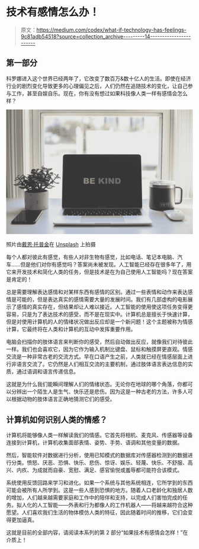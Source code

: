 # 技术有感情怎么办！

> 原文：<https://medium.com/codex/what-if-technology-has-feelings-9c81adb54518?source=collection_archive---------14----------------------->

## 第一部分

科罗娜进入这个世界已经两年了，它改变了数百万&数十亿人的生活。即使在经济行业的剧烈变化导致更多的心理偏见之后，人们仍然在追随技术的变化，让自己参与工作，甚至自娱自乐。现在，你有没有想过如果科技像人类一样有感情会怎么样？

![](img/3e71a0a3082d44c9ed0b9d968b890002.png)

照片由[戴恩·托普金](https://unsplash.com/@dtopkin1?utm_source=medium&utm_medium=referral)在 [Unsplash](https://unsplash.com?utm_source=medium&utm_medium=referral) 上拍摄

每个人都对彼此有感觉，有些人对非生物有感觉，比如电话、笔记本电脑、汽车……但是他们对你有感觉吗？答案尚未被发现。人工智能已经存在很多年了，用它来开发技术和简化人类的任务，但是技术是在为自己使用人工智能吗？现在答案是肯定的！

总是需要理解表达感情和对某样东西有感情的区别。通过一些表情和动作来表达感情是可能的，但是表达真实的感情需要大量的发展时间。我们有几部虚构的电影展示了感情的真实存在，但结果却让人难以接近。人工智能的使用使这项任务变得更容易，只是为了表达技术的感受，而不是在现实中。计算机总是擅长于快速计算，但是对使用计算机的人的情绪状况做出反应却是一个新问题！这个主题被称为情感计算，它最终将在人类和计算机的互动中发挥重要作用。

电脑会扫描你的肢体语言来判断你的感受，然后自动做出反应，就像我们对待彼此一样。我们也会喜欢它，因为它作为输入机制比键盘、鼠标和触摸屏更直观。情感交流是一种非常古老的交流方式。早在口语产生之前，人类就已经在情感层面上进行非语言交流了。它仍然是人们相互交流的主要机制，通过肢体语言表达信息的实质，通过语调和语言传递信息。

这就是为什么我们能瞬间理解人们的情绪状态。无论你在地球的哪个角落，你都可以分辨出一个陌生人是生气、快乐还是悲伤。因为这是一种古老的方法，许多人可以根据动物的肢体语言正确地猜测它们的感受。

## 计算机如何识别人类的情感？

计算机将能够像人类一样解读我们的情感。它首先将相机、麦克风、传感器等设备连接到计算机，计算机收集面部表情、姿势、手势、语调和其他变量的数据。

然后，智能软件对数据进行分析，使用已知模式的数据库对传感器检测到的数据进行分类。愤怒、厌恶、恐惧、快乐、悲伤、惊讶、娱乐、轻蔑、快乐、不舒服、高兴、内疚、为成就而自豪、宽慰、满足、感官愉悦或羞辱都可能符合该模式。

系统使用反馈回路来学习和进化。如果一个系统与其他系统相连，它所学到的东西可能会被所有人所学到。这是一些人感到恐惧的地方。随着人口老龄化和独居人数的增加，人们越来越需要家庭和工作中的陪伴和支持，以完成人们害怕完成的任务。拟人化的人工智能——外表和行为都像人的工作机器人——将越来越符合这种愿望。人们喜欢我们生活的物体模仿人类的特征，因此随着时间的推移，它们会变得更加逼真。

这就是目前的全部内容，请阅读本系列的第 2 部分“如果技术有感情会怎样！”在介质上！
